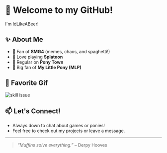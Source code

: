 # 👋 Welcome to my GitHub!

I'm IdLikeABeer!

## ✨ About Me

- 💙 Fan of **SMG4** (memes, chaos, and spaghetti!)
- 🦑 Love playing **Splatoon**
- 🐴 Regular on **Pony Town**
- 🌈 Big fan of **My Little Pony (MLP)**

## 🦄 Favorite Gif

![skill issue](https://media.tenor.com/2gHqA2rkFvAAAAAM/derpy-mylittlepony.gif)

## 📫 Let's Connect!

- Always down to chat about games or ponies!
- Feel free to check out my projects or leave a message.

---

> _“Muffins solve everything.”_ – Derpy Hooves

<!--
**IdLikeABeer/IdLikeABeer** is a ✨ _special_ ✨ repository because its `README.md` (this file) appears on your GitHub profile.

Here are some ideas to get you started:

- 🔭 I’m currently working on ...
- 🌱 I’m currently learning ...
- 👯 I’m looking to collaborate on ...
- 🤔 I’m looking for help with ...
- 💬 Ask me about ...
- 📫 How to reach me: ...
- 😄 Pronouns: ...
- ⚡ Fun fact: ...
-->
